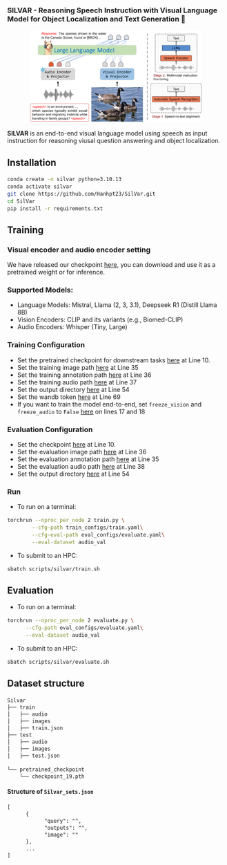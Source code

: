 ### SILVAR - Reasoning Speech Instruction with Visual Language Model for Object Localization and Text Generation 🚀

<p  align="center"><img  src="image/silvar.pdf"  width="400"></p>

**SILVAR** is an end-to-end visual language model using speech as input instruction for reasoning viusal question answering and object localization.


## Installation

```bash
conda create -n silvar python=3.10.13
conda activate silvar
git clone https://github.com/Hanhpt23/SilVar.git
cd SilVar
pip install -r requirements.txt
```


## Training
### Visual encoder and audio encoder setting
We have released our checkpoint [here](https://drive.google.com/file/d/1flUkhhSJqA-jvzZABAgeIucHpu3WhBSv/view?usp=drive_link), you can download and use it as a pretrained weight or for inference.

### Supported Models:
- Language Models: Mistral, Llama (2, 3, 3.1), Deepseek R1 (Distill Llama 8B)
- Vision Encoders: CLIP and its variants (e.g., Biomed-CLIP)
- Audio Encoders: Whisper (Tiny, Large)


### Training Configuration
- Set the pretrained checkpoint for downstream tasks [here](train_configs/train.yaml#L10) at Line 10.
- Set the training image path [here](train_configs/train.yaml#L35) at Line 35
- Set the training annotation path [here](train_configs/train.yaml#L36) at Line 36
- Set the training audio path [here](train_configs/train.yaml#L37) at Line 37
- Set the output directory [here](train_configs/train.yaml#L54) at Line 54
- Set the wandb token [here](train_configs/train.yaml#L69) at Line 69
- If you want to train the model end-to-end, set `freeze_vision` and `freeze_audio` to `False` [here](train_configs/train.yaml#L17) on lines 17 and 18


### Evaluation Configuration
- Set the checkpoint [here](eval_configs/evaluate.yaml#L10) at Line 10.
- Set the evaluation image path [here](eval_configs/evaluate.yaml#L36) at Line 36
- Set the evaluation annotation path [here](eval_configs/evaluate.yaml#L35) at Line 35
- Set the evaluation audio path [here](eval_configs/evaluate.yaml#L38) at Line 38
- Set the output directory [here](eval_configs/evaluate.yaml#L54) at Line 54

### Run
- To run on a terminal:

```bash
torchrun --nproc_per_node 2 train.py \
        --cfg-path train_configs/train.yaml\
        --cfg-eval-path eval_configs/evaluate.yaml\
        --eval-dataset audio_val
```

- To submit to an HPC:
```bash
sbatch scripts/silvar/train.sh
```

## Evaluation
- To run on a terminal:
```bash
torchrun --nproc_per_node 2 evaluate.py \
      --cfg-path eval_configs/evaluate.yaml\
      --eval-dataset audio_val
```

- To submit to an HPC:
```bash
sbatch scripts/silvar/evaluate.sh
```

## Dataset structure
```
Silvar
├── train
│   ├── audio
│   ├── images
│   ├── train.json
├── test
│   ├── audio
│   ├── images
│   ├── test.json

└── pretrained_checkpoint
    └── checkpoint_19.pth
```

#### Structure of `Silvar_sets.json`
```
[
      {
            "query": "",
            "outputs": "",
            "image": ""
      },
      ...
]
```
